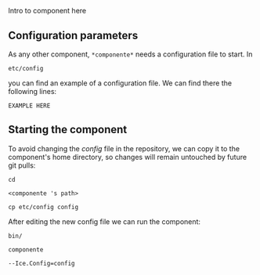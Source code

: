 ```
```
#
``` componente
```
Intro to component here


## Configuration parameters
As any other component,
``` *componente* ```
needs a configuration file to start. In

    etc/config

you can find an example of a configuration file. We can find there the following lines:

    EXAMPLE HERE

    
## Starting the component
To avoid changing the *config* file in the repository, we can copy it to the component's home directory, so changes will remain untouched by future git pulls:

    cd

``` <componente 's path> ```

    cp etc/config config
    
After editing the new config file we can run the component:

    bin/

```componente ```

    --Ice.Config=config
